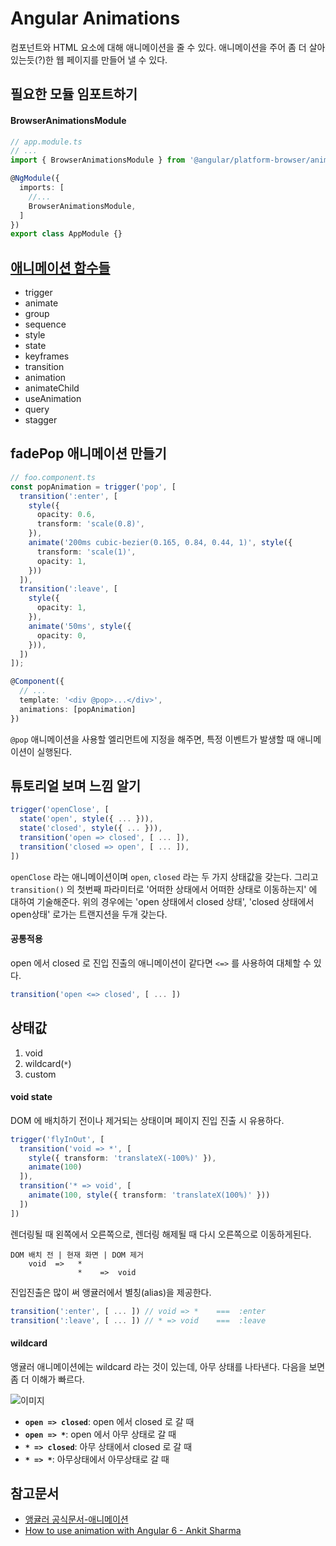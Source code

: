 # Angular Animations

컴포넌트와 HTML 요소에 대해 애니메이션을 줄 수 있다. 애니메이션을 주어 좀 더 살아있는듯(?)한 웹 페이지를 만들어 낼 수 있다.

## 필요한 모듈 임포트하기

#### BrowserAnimationsModule

```ts
// app.module.ts
// ...
import { BrowserAnimationsModule } from '@angular/platform-browser/animations'

@NgModule({
  imports: [
    //...
    BrowserAnimationsModule,
  ]
})
export class AppModule {}
```

## [애니메이션 함수들](https://angular.io/guide/animations#animations-api-summary)

* trigger
* animate
* group
* sequence
* style
* state
* keyframes
* transition
* animation
* animateChild
* useAnimation
* query
* stagger

## fadePop 애니메이션 만들기

```ts
// foo.component.ts
const popAnimation = trigger('pop', [
  transition(':enter', [
    style({
      opacity: 0.6,
      transform: 'scale(0.8)',
    }),
    animate('200ms cubic-bezier(0.165, 0.84, 0.44, 1)', style({
      transform: 'scale(1)',
      opacity: 1,
    }))
  ]),
  transition(':leave', [
    style({
      opacity: 1,
    }),
    animate('50ms', style({
      opacity: 0,
    })),
  ])
]);

@Component({
  // ...
  template: '<div @pop>...</div>',
  animations: [popAnimation]
})
```
`@pop` 애니메이션을 사용할 엘리먼트에 지정을 해주면, 특정 이벤트가 발생할 때 애니메이션이 실행된다.

## 튜토리얼 보며 느낌 알기
```ts
trigger('openClose', [
  state('open', style({ ... })),
  state('closed', style({ ... })),
  transition('open => closed', [ ... ]),
  transition('closed => open', [ ... ]),
])
```
`openClose` 라는 애니메이션이며 `open`, `closed` 라는 두 가지 상태값을 갖는다. 그리고 `transition()` 의 첫번째 파라미터로 '어떠한 상태에서 어떠한 상태로 이동하는지' 에 대하여 기술해준다. 위의 경우에는 'open 상태에서 closed 상태', 'closed 상태에서 open상태' 로가는 트랜지션을 두개 갖는다.

#### 공통적용

open 에서 closed 로 진입 진출의 애니메이션이 같다면 `<=>` 를 사용하여 대체할 수 있다.

```ts
transition('open <=> closed', [ ... ])
```

## 상태값

1. void
2. wildcard(`*`)
3. custom

#### void state
DOM 에 배치하기 전이나 제거되는 상태이며 페이지 진입 진출 시 유용하다.  

```ts
trigger('flyInOut', [
  transition('void => *', [
    style({ transform: 'translateX(-100%)' }),
    animate(100)
  ]),
  transition('* => void', [
    animate(100, style({ transform: 'translateX(100%)' }))
  ])
])
```

렌더링될 때 왼쪽에서 오른쪽으로, 렌더링 해제될 때 다시 오른쪽으로 이동하게된다.

```
DOM 배치 전 | 현재 화면 | DOM 제거
    void  =>   *
               *    =>  void
```

진입진출은 많이 써 앵귤러에서 별칭(alias)을 제공한다.

```ts
transition(':enter', [ ... ]) // void => *    ===  :enter
transition(':leave', [ ... ]) // * => void    ===  :leave
```

#### wildcard

앵귤러 애니메이션에는 wildcard 라는 것이 있는데, 아무 상태를 나타낸다. 다음을 보면 좀 더 이해가 빠르다.

![이미지](https://angular.io/generated/images/guide/animations/wildcard-state-500.png)

* **`open => closed`**: open 에서 closed 로 갈 때
* **`open => *`**: open 에서 아무 상태로 갈 때
* **`* => closed`**: 아무 상태에서 closed 로 갈 때
* **`* => *`**: 아무상태에서 아무상태로 갈 때


## 참고문서
* [앵귤러 공식문서-애니메이션](https://angular.io/guide/animations)
* [How to use animation with Angular 6 - Ankit Sharma](https://medium.freecodecamp.org/how-to-use-animation-with-angular-6-675b19bc3496)
